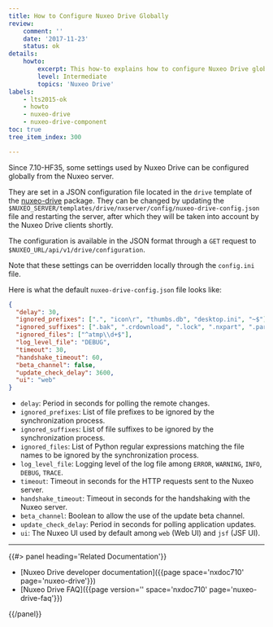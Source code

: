 ```yaml
---
title: How to Configure Nuxeo Drive Globally
review:
    comment: ''
    date: '2017-11-23'
    status: ok
details:
    howto:
        excerpt: This how-to explains how to configure Nuxeo Drive globally from the Nuxeo server.
        level: Intermediate
        topics: 'Nuxeo Drive'
labels:
    - lts2015-ok
    - howto
    - nuxeo-drive
    - nuxeo-drive-component
toc: true
tree_item_index: 300

---
```


Since 7.10-HF35, some settings used by Nuxeo Drive can be configured globally from the Nuxeo server.

They are set in a JSON configuration file located in the `drive` template of the [nuxeo-drive](https://connect.nuxeo.com/nuxeo/site/marketplace/package/nuxeo-drive) package.
They can be changed by updating the `$NUXEO_SERVER/templates/drive/nxserver/config/nuxeo-drive-config.json` file and restarting the server, after which they will be taken into account by the Nuxeo Drive clients shortly.

The configuration is available in the JSON format through a `GET` request to `$NUXEO_URL/api/v1/drive/configuration`.

Note that these settings can be overridden locally through the `config.ini` file.

Here is what the default `nuxeo-drive-config.json` file looks like:

```json
{
  "delay": 30,
  "ignored_prefixes": [".", "icon\r", "thumbs.db", "desktop.ini", "~$"],
  "ignored_suffixes": [".bak", ".crdownload", ".lock", ".nxpart", ".part", ".partial", ".swp", ".tmp", "~", ".dwl", ".dwl2"],
  "ignored_files": ["^atmp\\d+$"],
  "log_level_file": "DEBUG",
  "timeout": 30,
  "handshake_timeout": 60,
  "beta_channel": false,
  "update_check_delay": 3600,
  "ui": "web"
}
```

- `delay`: Period in seconds for polling the remote changes.
- `ignored_prefixes`: List of file prefixes to be ignored by the synchronization process.
- `ignored_suffixes`: List of file suffixes to be ignored by the synchronization process.
- `ignored_files`: List of Python regular expressions matching the file names to be ignored by the synchronization process.
- `log_level_file`: Logging level of the log file among `ERROR`, `WARNING`, `INFO`, `DEBUG`, `TRACE`.
- `timeout`: Timeout in seconds for the HTTP requests sent to the Nuxeo server.
- `handshake_timeout`: Timeout in seconds for the handshaking with the Nuxeo server.
- `beta_channel`: Boolean to allow the use of the update beta channel.
- `update_check_delay`: Period in seconds for polling application updates.
- `ui`: The Nuxeo UI used by default among `web` (Web UI) and `jsf` (JSF UI).

* * *

<div class="row" data-equalizer data-equalize-on="medium">

<div class="column medium-6">
{{#> panel heading='Related Documentation'}}

- [Nuxeo Drive developer documentation]({{page space='nxdoc710' page='nuxeo-drive'}})
- [Nuxeo Drive FAQ]({{page version='' space='nxdoc710' page='nuxeo-drive-faq'}})

{{/panel}}
</div>

</div>
